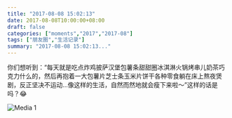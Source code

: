 ```yaml
---
title: "2017-08-08 15:02:13"
date: 2017-08-08T10:00:00+08:00
draft: false
categories: ["moments","2017","2017-08"]
tags: ["朋友圈","生活记录"]
summary: "2017-08-08 15:02:13..."
---
```


你们想听到：“每天就是吃点炸鸡披萨汉堡包薯条甜甜圈冰淇淋火锅烤串儿奶茶巧克力什么的，然后再抱着一大包薯片芝士条玉米片饼干各种零食躺在床上熬夜煲剧，反正坚决不运动…像这样的生活，自然而然地就会瘦下来啦～”这样的话是吗？😂

![Media 1](/Moments/photos/2017-08-08/201708081502130.jpg)

